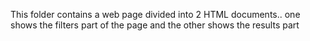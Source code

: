 This folder contains a web page divided into 2 HTML documents.. one shows the filters part of the page and the other shows the results part 
